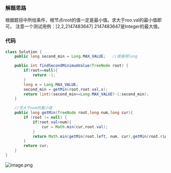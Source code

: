 ### 解题思路
根据题目中所给条件，根节点root的值一定是最小值。求大于roo.val的最小值即可。
注意一个测试用例：[2,2,2147483647]  2147483647是Integer的最大值。
### 代码

```java
class Solution {
    public long second_min = Long.MAX_VALUE;   //直接用long

    public int findSecondMinimumValue(TreeNode root) {
        if(root==null){
            return -1;
        }
        long x = Long.MAX_VALUE;
        second_min = getMin(root,root.val,x);
        return (int)(second_min==Long.MAX_VALUE?-1:second_min);
    }

    //求大于num的最小值
    public long getMin(TreeNode root,long num,long cur){
        if (root != null) {
            if(root.val>num){
                cur = Math.min(cur,root.val);
            }
            return Math.min(getMin(root.left, num, cur),getMin(root.right, num, cur));
        }
        return cur;
    }
}
```
![image.png](https://pic.leetcode-cn.com/1604804669-JYrvKy-image.png)
